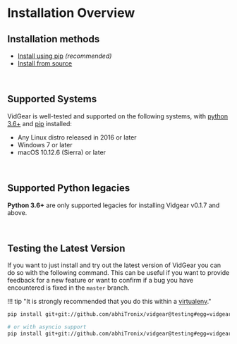 <!--
===============================================
vidgear library source-code is deployed under the Apache 2.0 License:

Copyright (c) 2019-2020 Abhishek Thakur(@abhiTronix) <abhi.una12@gmail.com>

Licensed under the Apache License, Version 2.0 (the "License");
you may not use this file except in compliance with the License.
You may obtain a copy of the License at

   http://www.apache.org/licenses/LICENSE-2.0

Unless required by applicable law or agreed to in writing, software
distributed under the License is distributed on an "AS IS" BASIS,
WITHOUT WARRANTIES OR CONDITIONS OF ANY KIND, either express or implied.
See the License for the specific language governing permissions and
limitations under the License.
===============================================
-->

# Installation Overview

## Installation methods

* [Install using pip](/install/pip_install/) _(recommended)_
* [Install from source](/install/source_install/)

&nbsp;


## Supported Systems

VidGear is well-tested and supported on the following systems, with [python 3.6+]() and [pip]() installed:

* Any Linux distro released in 2016 or later
* Windows 7 or later
* macOS 10.12.6 (Sierra) or later

&nbsp;

## Supported Python legacies

**Python 3.6+** are only supported legacies for installing Vidgear v0.1.7 and above.

&nbsp;

## Testing the Latest Version

If you want to just install and try out the latest version of VidGear you can do so with the following command. This can be useful if you want to provide feedback for a new feature or want to confirm if a bug you have encountered is fixed in the `master` branch. 

!!! tip "It is strongly recommended that you do this within a [virtualenv](https://virtualenv.pypa.io/en/latest/user_guide.html)."

```sh
pip install git+git://github.com/abhiTronix/vidgear@testing#egg=vidgear

# or with asyncio support
pip install git+git://github.com/abhiTronix/vidgear@testing#egg=vidgear[asyncio]
```

&nbsp;

<!--
External URLs
-->

[python]: https://www.python.org/doc/
[pip]: https://pip.pypa.io/en/stable/installing/#installation